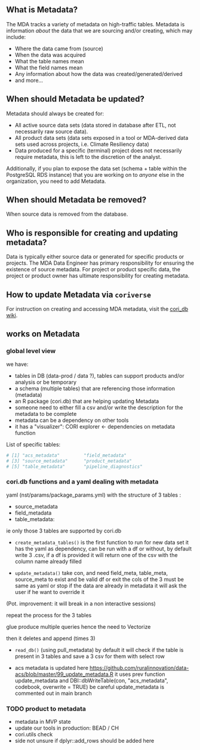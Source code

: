 ## What is Metadata?

The MDA tracks a variety of metadata on high-traffic tables. Metadata is information _about_ the data that we are sourcing and/or creating, which may include:
  * Where the data came from (source)
  * When the data was acquired
  * What the table names mean
  * What the field names mean
  * Any information about how the data was created/generated/derived
  * and more...

## When should Metadata be updated?

Metadata should always be created for:
  * All active source data sets (data stored in database after ETL, not necessarily raw source data).
  * All product data sets (data sets exposed in a tool or MDA-derived data sets used across projects, i.e. Climate Resiliency data)
  * Data produced for a specific (terminal) project does not necessarily require metadata, this is left to the discretion of the analyst.

Additionally, if you plan to expose the data set (schema + table within the PostgreSQL RDS instance) that you are working on to _anyone_ else in the organization, you need to add Metadata.

## When should Metadata be removed?

When source data is removed from the database.

## Who is responsible for creating and updating metadata?

Data is typically either source data or generated for specific products or projects. The MDA Data Engineer has primary responsibility for ensuring the existence of source metadata. For project or product specific data, the project or product owner has ultimate responsibility for creating metadata.

## How to update Metadata via `coriverse`

For instruction on creating and accessing MDA metadata, visit the [cori_db wiki](https://github.com/ruralinnovation/cori_db/wiki/Metadata).

## works on Metadata

### global level view

we have:
- tables in DB (data-prod / data ?), tables can support products and/or analysis or be temporary
- a schema (multiple tables) that are referencing those information (metadata)
- an R package (cori.db) that are helping updating Metadata
- someone need to either fill a csv and/or write the description for the metadata to be complete
- metadata can be a dependency on other tools
- it has a "visualizer": CORI explorer  <- dependencies on metadata function

List of specific tables: 
``` r
# [1] "acs_metadata"         "field_metadata"      
# [3] "source_metadata"      "product_metadata"    
# [5] "table_metadata"       "pipeline_diagnostics"
```

### cori.db functions and a yaml dealing with metadata

yaml (nst/params/package_params.yml) with the structure of 3 tables :
- source_metadata
- field_metadata
- table_metadata:

ie only those 3 tables are supported by cori.db 
- `create_metadata_tables()` is the first function to run for new data set 
it has the yaml as dependency, can be run with a df or without, 
by default write 3 .csv, if a df is provided it will 
return one of the csv with the column name already filled

- `update_metadata()` take con, and need field_meta, table_meta, source_meta to exist and be valid df or exit 
 the cols of the 3 must be same as yaml or stop
 if the data are already in metadata it will ask the user if he want to override it

 (Pot. improvement: it will break in a non interactive sessions)
 
 repeat the process for the 3 tables 
 
 glue produce multiple queries hence the need to Vectorize 
 
 then it deletes and append (times 3)

 - `read_db()` (using pull_metadata) by default it will check if the table is 
present in 3 tables and save a 3 csv for them with select row

 - acs metadata is updated here https://github.com/ruralinnovation/data-acs/blob/master/99_update_metadata.R
 it uses prev function update_metadata and DBI::dbWriteTable(con, "acs_metadata", codebook, overwrite = TRUE)
 be careful update_metadata is commented out in main branch

### TODO product to metadata
-  metadata in MVP state
-  update our tools in production: BEAD / CH 
- cori.utils check
- side not unsure if dplyr::add_rows should be added here
